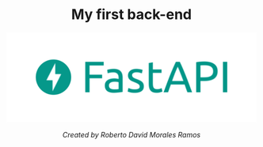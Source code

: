 <div align="center">

# My first back-end

![FastAPI Logo](https://github.com/davld7/FastAPI/blob/main/fastapi.png?raw=true)

*Created by Roberto David Morales Ramos*

</div>